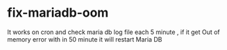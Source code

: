 # fix-mariadb-oom
It works on cron and check maria db log file each 5 minute , if it get Out of memory error with in 50 minute 
it will restart Maria DB 

